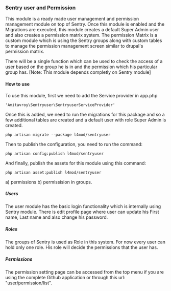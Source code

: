 ### Sentry user and Permission
This module is a ready made user management and permission management module on top of Sentry. Once this module is enabled and the Migrations are executed, this module creates a default Super Admin user and also creates a permission matrix system. The permission Matrix is a custom module which is using the Sentry groups along with custom tables to manage the permission management screen similar to drupal's permission matrix.

There will be a single function which can be used to check the access of a user based on the group he is in and the permission which his particular group has. 
[Note: This module depends completly on Sentry module]

#### How to use
To use this module, first we need to add the Service provider in app.php

    'Amitavroy\Sentryuser\SentryuserServiceProvider'

Once this is added, we need to run the migrations for this package and so a few additional tables are created and a default user with role Super Admin is created.

    php artisan migrate --package l4mod/sentryuser

Then to publish the configuration, you need to run the command:
    
    php artisan config:publish l4mod/sentryuser

And finally, publish the assets for this module using this command:

    php artisan asset:publish l4mod/sentryuser

a) permissions b) permissision in groups.

##### Users
The user module has the basic login functionality which is internally using Sentry module. There is edit profile page where user can update his First name, Last name and also change his password.

##### Roles
The groups of Sentry is used as Role in this system. For now every user can hold only one role. His role will decide the permissions that the user has.

##### Permissions
The permission setting page can be accessed from the top menu if you are using the complete Github application or through this url: "user/permission/list".